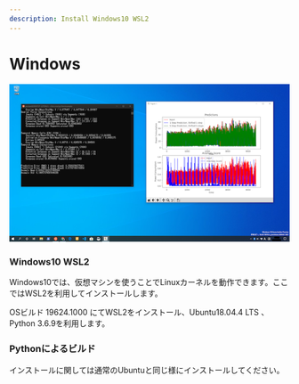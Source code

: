 ```yaml
---
description: Install Windows10 WSL2
---
```


# Windows

![&#x56F3;1-3](../../.gitbook/assets/1-3.png)

### Windows10 WSL2

Windows10では、仮想マシンを使うことでLinuxカーネルを動作できます。ここではWSL2を利用してインストールします。

OSビルド 19624.1000 にてWSL2をインストール、Ubuntu18.04.4 LTS 、Python 3.6.9を利用します。

### **Pythonによるビルド**

インストールに関しては通常のUbuntuと同じ様にインストールしてください。



